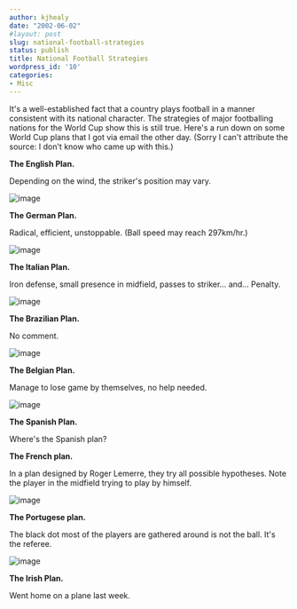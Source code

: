 ```yaml
---
author: kjhealy
date: "2002-06-02"
#layout: post
slug: national-football-strategies
status: publish
title: National Football Strategies
wordpress_id: '10'
categories:
- Misc
---
```


It's a well-established fact that a country plays football in a manner consistent with its national character. The strategies of major footballing nations for the World Cup show this is still true. Here's a run down on some World Cup plans that I got via email the other day. (Sorry I can't attribute the source: I don't know who came up with this.)

**The English Plan.**

Depending on the wind, the striker's position may vary.

![image](http://www.kieranhealy.org/blog/images/england.jpg)

**The German Plan.**

Radical, efficient, unstoppable. (Ball speed may reach 297km/hr.)

![image](http://www.kieranhealy.org/blog/images/germany.jpg)

**The Italian Plan.**

Iron defense, small presence in midfield, passes to striker… and… Penalty.

![image](http://www.kieranhealy.org/blog/images/italy.jpg)

**The Brazilian Plan.**

No comment.

![image](http://www.kieranhealy.org/blog/images/brazil.jpg)

**The Belgian Plan.**

Manage to lose game by themselves, no help needed.

![image](http://www.kieranhealy.org/blog/images/belgium.jpg)

**The Spanish Plan.**

Where's the Spanish plan?

**The French plan.**

In a plan designed by Roger Lemerre, they try all possible hypotheses. Note the player in the midfield trying to play by himself.

![image](http://www.kieranhealy.org/blog/images/france.jpg)

**The Portugese plan.**

The black dot most of the players are gathered around is not the ball. It's the referee.

![image](http://www.kieranhealy.org/blog/images/portugal.jpg)

**The Irish Plan.**

Went home on a plane last week.


